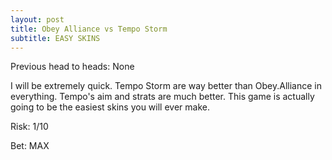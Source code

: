 ```yaml
---
layout: post
title: Obey Alliance vs Tempo Storm
subtitle: EASY SKINS
---
```


Previous head to heads: None

I will be extremely quick. Tempo Storm are way better than Obey.Alliance in everything. Tempo's aim and strats are much better. This game is actually going to be the easiest skins you will ever make.

Risk: 1/10

Bet: MAX
